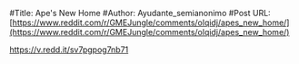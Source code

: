#Title: Ape's New Home
#Author: Ayudante_semianonimo
#Post URL: [https://www.reddit.com/r/GMEJungle/comments/olqidj/apes_new_home/](https://www.reddit.com/r/GMEJungle/comments/olqidj/apes_new_home/)


https://v.redd.it/sv7pgpog7nb71